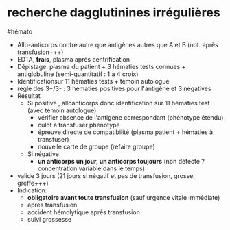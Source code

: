 # recherche dagglutinines irrégulières
#hémato 


- Allo-anticorps contre autre que antigènes autres que A et B (not.
  après transfusion+++) 
- EDTA, **frais**, plasma après centrification 
- Dépistage: plasma du patient + 3 hématies tests connues +
  antiglobuline (semi-quantitatif : 1 à 4 croix) 
- Identificationsur 11 hématies tests + témoin autologue 
- regle des 3+/3- : 3 hématies positives pour l'antigène et 3 négatives 
- Résultat 
    - Si positive , alloanticorps donc identification sur 11 hématies test
      (avec témoin autologue) 
        - vérifier absence de l'antigène correspondant (phénotype étendu) 
        - culot à transfuser phénotypé 
        - épreuve directe de compatibilité (plasma patient + hématies à
          transfuser) 
        - nouvelle carte de groupe (refaire groupe) 
    - Si négative
        - **un anticorps un jour, un anticorps toujours** (non détecté ?
          concentration variable dans le temps) 
- valide 3 jours (21 jours si négatif et pas de transfusion, grosse,
  greffe+++) 
- Indication: 
    - **obligatoire avant toute transfusion** (sauf urgence vitale
      immédiate) 
    - après transfusion 
    - accident hémolytique après transfusion 
    - suivi grossesse 

